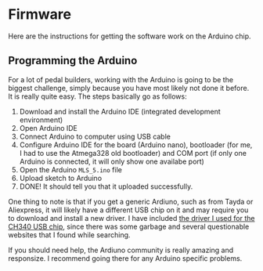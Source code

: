 # Firmware

Here are the instructions for getting the software work on the Arduino chip.

## Programming the Arduino

For a lot of pedal builders, working with the Arduino is going to be the biggest challenge, simply because you have most likely not done it before. It is really quite easy. The steps basically go as follows:

1. Download and install the Arduino IDE (integrated development environment)
2. Open Arduino IDE
3. Connect Arduino to computer using USB cable
4. Configure Arduino IDE for the board (Arduino nano), bootloader (for me, I had to use the Atmega328 old bootloader) and COM port (if only one Arduino is connected, it will only show one availabe port)
5. Open the Arduino `MLS_5.ino` file 
6. Upload sketch to Arduino
7. DONE! It should tell you that it uploaded successfully.

One thing to note is that if you get a generic Ardiuno, such as from Tayda or Aliexpress, it will likely have a different USB chip on it and may require you to download and install a new driver. I have included [the driver I used for the CH340 USB chip](../misc), since there was some garbage and several questionable websites that I found while searching.

If you should need help, the Ardiuno community is really amazing and responsize. I recommend going there for any Arduino specific problems.
